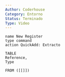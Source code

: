 ```yaml
---
Author: Coderhouse
Category: Entorno
Status: Terminado
Type: Video
---
```

```button
name New Register
type command
action QuickAdd: Extracto
```



```dataview
TABLE 
Reference, 
Type

FROM ([[]])
```





